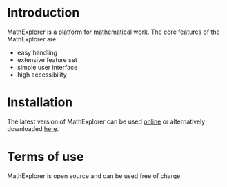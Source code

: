 # Introduction
MathExplorer is a platform for mathematical work. The core features of the MathExplorer are
- easy handling
- extensive feature set
- simple user interface
- high accessibility

# Installation
The latest version of MathExplorer can be used 
[online](https://math-explorer.behrenle.io)
or alternatively downloaded 
[here](https://github.com/behrenle/Math-Explorer/releases).

# Terms of use
MathExplorer is open source and can be used free of charge.

